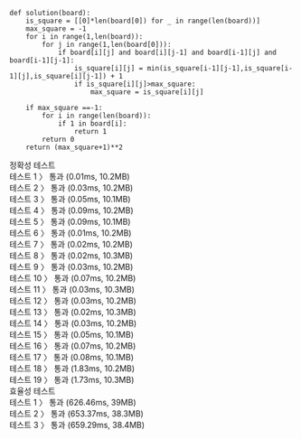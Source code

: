 ```
def solution(board):
    is_square = [[0]*len(board[0]) for _ in range(len(board))]
    max_square = -1
    for i in range(1,len(board)):
        for j in range(1,len(board[0])):
            if board[i][j] and board[i][j-1] and board[i-1][j] and board[i-1][j-1]:
                is_square[i][j] = min(is_square[i-1][j-1],is_square[i-1][j],is_square[i][j-1]) + 1
                if is_square[i][j]>max_square:
                    max_square = is_square[i][j]
    
    if max_square ==-1:
        for i in range(len(board)):
            if 1 in board[i]:
                return 1
        return 0
    return (max_square+1)**2
```
정확성  테스트<br>
테스트 1 〉	통과 (0.01ms, 10.2MB)<br>
테스트 2 〉	통과 (0.03ms, 10.2MB)<br>
테스트 3 〉	통과 (0.05ms, 10.1MB)<br>
테스트 4 〉	통과 (0.09ms, 10.2MB)<br>
테스트 5 〉	통과 (0.09ms, 10.1MB)<br>
테스트 6 〉	통과 (0.01ms, 10.2MB)<br>
테스트 7 〉	통과 (0.02ms, 10.2MB)<br>
테스트 8 〉	통과 (0.02ms, 10.3MB)<br>
테스트 9 〉	통과 (0.03ms, 10.2MB)<br>
테스트 10 〉	통과 (0.07ms, 10.2MB)<br>
테스트 11 〉	통과 (0.03ms, 10.3MB)<br>
테스트 12 〉	통과 (0.03ms, 10.2MB)<br>
테스트 13 〉	통과 (0.02ms, 10.3MB)<br>
테스트 14 〉	통과 (0.03ms, 10.2MB)<br>
테스트 15 〉	통과 (0.05ms, 10.1MB)<br>
테스트 16 〉	통과 (0.07ms, 10.2MB)<br>
테스트 17 〉	통과 (0.08ms, 10.1MB)<br>
테스트 18 〉	통과 (1.83ms, 10.2MB)<br>
테스트 19 〉	통과 (1.73ms, 10.3MB)<br>
효율성  테스트<br>
테스트 1 〉	통과 (626.46ms, 39MB)<br>
테스트 2 〉	통과 (653.37ms, 38.3MB)<br>
테스트 3 〉	통과 (659.29ms, 38.4MB)<br>
